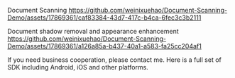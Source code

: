 
Document Scanning
https://github.com/weinixuehao/Document-Scanning-Demo/assets/17869361/caf83384-43d7-417c-b4ca-6fec3c3b2111


Document shadow removal and appearance enhancement
https://github.com/weinixuehao/Document-Scanning-Demo/assets/17869361/a126a85a-b437-40a1-a583-fa25cc204af1

If you need business cooperation, please contact me. Here is a full set of SDK including Android, iOS and other platforms.


